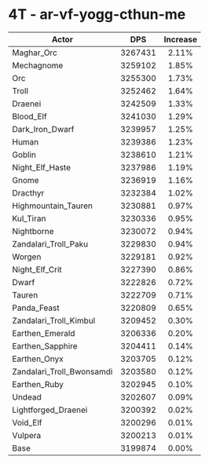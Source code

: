 # 4T - ar-vf-yogg-cthun-me
| Actor | DPS | Increase |
|---|:---:|:---:|
|Maghar_Orc|3267431|2.11%|
|Mechagnome|3259102|1.85%|
|Orc|3255300|1.73%|
|Troll|3252462|1.64%|
|Draenei|3242509|1.33%|
|Blood_Elf|3241030|1.29%|
|Dark_Iron_Dwarf|3239957|1.25%|
|Human|3239386|1.23%|
|Goblin|3238610|1.21%|
|Night_Elf_Haste|3237986|1.19%|
|Gnome|3236919|1.16%|
|Dracthyr|3232384|1.02%|
|Highmountain_Tauren|3230881|0.97%|
|Kul_Tiran|3230336|0.95%|
|Nightborne|3230072|0.94%|
|Zandalari_Troll_Paku|3229830|0.94%|
|Worgen|3229181|0.92%|
|Night_Elf_Crit|3227390|0.86%|
|Dwarf|3222826|0.72%|
|Tauren|3222709|0.71%|
|Panda_Feast|3220809|0.65%|
|Zandalari_Troll_Kimbul|3209452|0.30%|
|Earthen_Emerald|3206336|0.20%|
|Earthen_Sapphire|3204411|0.14%|
|Earthen_Onyx|3203705|0.12%|
|Zandalari_Troll_Bwonsamdi|3203580|0.12%|
|Earthen_Ruby|3202945|0.10%|
|Undead|3202607|0.09%|
|Lightforged_Draenei|3200392|0.02%|
|Void_Elf|3200296|0.01%|
|Vulpera|3200213|0.01%|
|Base|3199874|0.00%|
